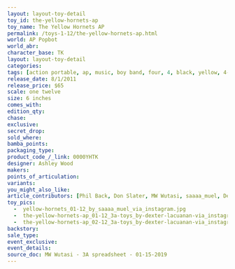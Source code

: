 ```yaml
---
layout: layout-toy-detail 
toy_id: the-yellow-hornets-ap
toy_name: The Yellow Hornets AP
permalink: /toys-1-12/the-yellow-hornets-ap.html
world: AP Popbot
world_abr: 
character_base: TK
layout: layout-toy-detail
categories: 
tags: [action portable, ap, music, boy band, four, 4, black, yellow, 4-pack, four-pack, 4-way, multiple]
release_date: 8/1/2011
release_price: $65 
scale: one twelve
size: 6 inches
comes_with: 
edition_qty: 
chase: 
exclusive: 
secret_drop: 
sold_where: 
bamba_points: 
packaging_type: 
product_code_/_link: 0000YHTK
designer: Ashley Wood
makers: 
points_of_articulation: 
variants: 
you_might_also_like: 
article_contributors: [Phil Back, Don Slater, MW Wutasi, saaaa_muel, Dexter Lacuanan]
toy_pics: 
  -  yellow-hornets_01-12_by_saaaa_muel_via_instagram.jpg
  -  the-yellow-hornets-ap_01-12_3a-toys_by-dexter-lacuanan-via_instagram.jpg
  -  the-yellow-hornets-ap_02-12_3a-toys_by-dexter-lacuanan-via_instagram.jpg
backstory: 
sale_type: 
event_exclusive: 
event_details: 
source_doc: MW Wutasi - 3A spreadsheet - 01-15-2019
---
```

